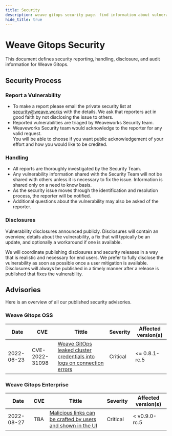 ```yaml
---
title: Security
description: weave gitops security page. find information about vulnerabilities and others.
hide_title: true
---
```


# Weave Gitops Security

This document defines security reporting, handling, disclosure, and audit information for Weave Gitops.

## Security Process

### Report a Vulnerability

- To make a report please email the private security list at <security@weave.works> with the details.
  We ask that reporters act in good faith by not disclosing the issue to others.
- Reported vulnerabilities are triaged by Weaveworks Security team.   
- Weaveworks Security team would acknowledge to the reporter for any valid request.  
  You will be able to choose if you want public acknowledgement of your effort and how you would like to be credited.

### Handling

- All reports are thoroughly investigated by the Security Team.
- Any vulnerability information shared with the Security Team will not be shared with others unless it is necessary to fix the issue.
  Information is shared only on a need to know basis.
- As the security issue moves through the identification and resolution process, the reporter will be notified.
- Additional questions about the vulnerability may also be asked of the reporter.

### Disclosures

Vulnerability disclosures announced publicly.
Disclosures will contain an overview, details about the vulnerability, a fix that will typically be an update, 
and optionally a workaround if one is available.

We will coordinate publishing disclosures and security releases in a way that is realistic and necessary for end users.
We prefer to fully disclose the vulnerability as soon as possible once a user mitigation is available.
Disclosures will always be published in a timely manner after a release is published that fixes the vulnerability.

## Advisories

Here is an overview of all our published security advisories.

### Weave Gitops OSS

Date | CVE | Tittle                                                                                                                                                   | Severity | Affected version(s) | 
---- | -- |----------------------------------------------------------------------------------------------------------------------------------------------------------|-----------| ------------------- | 
2022-06-23 | CVE-2022-31098| [Weave GitOps leaked cluster credentials into logs on connection errors](https://github.com/advisories/GHSA-xggc-qprg-x6mw) | Critical  | <= 0.8.1-rc.5| 


### Weave Gitops Enterprise

Date | CVE | Tittle                                                                                                                                                   | Severity | Affected version(s) | 
---- | -- |----------------------------------------------------------------------------------------------------------------------------------------------------------|-----------| ------------------- | 
2022-08-27 | TBA | [Malicious links can be crafted by users and shown in the UI](cve/enterprise/GHSA-378h-hpjp-gxfc) | Critical  | < v0.9.0-rc.5|

